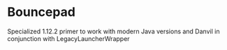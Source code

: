 # Bouncepad
Specialized 1.12.2 primer to work with modern Java versions and Danvil in conjunction with LegacyLauncherWrapper
